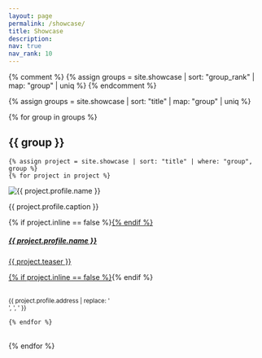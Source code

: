 ```yaml
---
layout: page
permalink: /showcase/
title: Showcase
description: 
nav: true
nav_rank: 10
---
```


{% comment %} 
{% assign groups = site.showcase | sort: "group_rank" | map: "group" | uniq %} 
{% endcomment %}

{% assign groups = site.showcase | sort: "title" | map: "group" | uniq %}

{% for group in groups %}

## {{ group }}

	{% assign project = site.showcase | sort: "title" | where: "group", group %}
	{% for project in project %}


<p>
    <div class="card {% if project.inline == false %}hoverable{% endif %}">
        <div class="row no-gutters">
            <div class="col-sm-4 col-md-6">
                <img src="{{ '/assets/img/' | append: project.profile.image | relative_url }}" class="card-img img-fluid" alt="{{ project.profile.name }}" />
		    <p class="card-text">
                        {{ project.profile.caption }}</p>
            </div>
            <div class="team col-sm-8 col-md-6">
                <div class="card-body">
                    {% if project.inline == false %}<a href="{{ project.url | relative_url }}">{% endif %}
                    <h5 class="card-title">{{ project.profile.name }}</h5>
                    <p class="card-text">
                        {{ project.teaser }}
                    </p>
                    {% if project.inline == false %}</a>{% endif %}
                    <p class="card-text">
                        <br><small class="test-muted"><i class="fas fa-thumbtack"></i> {{ project.profile.address | replace: '<br />', ', ' }}</small> 
                    </p>
                </div>
            </div>
        </div>
    </div>
</p>

	{% endfor %}
<br>
{% endfor %}
